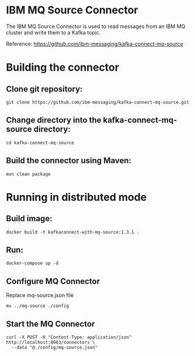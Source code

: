 # IBM MQ Source Connector
The IBM MQ Source Connector is used to read messages from an IBM MQ cluster and write them to a Kafka topic.

Reference: https://github.com/ibm-messaging/kafka-connect-mq-source

# Building the connector
## Clone git repository:
```
git clone https://github.com/ibm-messaging/kafka-connect-mq-source.git
```

## Change directory into the kafka-connect-mq-source directory:
```
cd kafka-connect-mq-source
```

## Build the connector using Maven:
```
mvn clean package
```

# Running in distributed mode
## Build image:
```
docker build -t kafkaconnect-with-mq-source:1.3.1 .
```

## Run:
```
docker-compose up -d
```

## Configure MQ Connector
Replace mq-source.json file
```
mv ../mq-source ./config
```

## Start the MQ Connector
```
curl -X POST -H "Content-Type: application/json" http://localhost:8083/connectors \
  --data "@./config/mq-source.json"
```